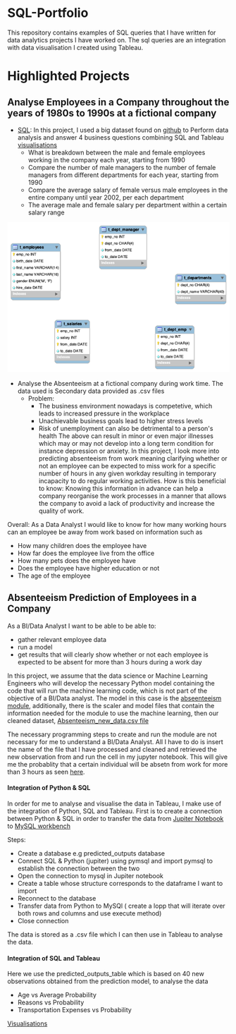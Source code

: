 # SQL-Portfolio

This repository contains examples of SQL queries that I have written for data analytics projects I have worked on. 
The sql queries are an integration with data visualisation I created using Tableau. 

# Highlighted Projects

## Analyse Employees in a Company throughout the years of 1980s to 1990s at a fictional company

- [SQL](Business_Tasks.sql): In this project, I used a big dataset found on [github](https://github.com/datacharmer/test_db/tree/master?tab=readme-ov-file) to Perform data analysis and answer 4 business questions combining SQL and Tableau [visualisations](https://public.tableau.com/app/profile/veronica.mucha/vizzes)
   - What is breakdown between the male and female employees working in the company each year, starting from 1990
   - Compare the number of male managers to the number of female managers from different departments for each year, starting from 1990
   - Compare the average salary of female versus male employees in the entire company until year 2002, per each department
   - The average male and female salary per department within a certain salary range

![EER_diagram](EER_diagram.png)

- Analyse the Absenteeism at a fictional company during work time. The data used is Secondary data provided as .csv files
   - Problem:
      -  The business environment nowadays is competetive, which leads to increased pressure in the workplace
      -  Unachievable business goals lead to higher stress levels
      -  Risk of unemployment can also be detrimental to a person's health
The above can result in minor or even major illnesses which may or may not develop into a long term condition for instance depression or anxiety.
In this project, I look more into predicting absenteeism from work meaning clarifying whether or not an employee can be expected to miss work for a specific number of hours in any given workday resulting in temporary incapacity to do regular working activities.
How is this beneficial to know: Knowing this information in advance can help a company reorganise the work processes in a manner that allows the company to avoid a lack of productivity and increase the quality of work.

Overall: As a Data Analyst I would like to know for how many working hours can an employee be away from work based on information such as 

   - How many children does the employee have
   - How far does the employee live from the office
   - How many pets does the employee have
   - Does the employee have higher education or not
   - The age of the employee

## Absenteeism Prediction of Employees in a Company

As a BI/Data Analyst I want to be able to be able to:
   - gather relevant employee data
   - run a model
   - get results that will clearly show whether or not each employee is expected to be absent for more than 3 hours during a work day

In this project, we assume that the data science or Machine Learning Engineers who will develop the necessary Python model containing the code that will run the machine learning code, which is not part of the objective of a BI/Data analyst.
The model in this case is the [abseenteeism module](absenteeism_module.py), additionally, there is the scaler and model files that contain the information needed for the module to use the machine learning, then our cleaned dataset, [Absenteeism_new_data.csv file](Absenteeism_new_data.csv)

The necessary programming steps to create and run the module are not necessary for me to understand a BI/Data Analyst. All I have to do is insert the name of the file that I have processed and cleaned and retrieved the new observation from and run the cell in my jupyter notebook. This will give me the probablity that a certain individual will be absetn from work for more than 3 hours as seen [here](Asenteeism_Prediction_Project.ipynb). 

#### Integration of Python & SQL
In order for me to analyse and visualise the data in Tableau, I make use of the integration of Python, SQL and Tableau. First is to create a connection between Python & SQL in order to transfer the data from [Jupiter Notebook](Absenteeism_Prediction_Project.ipynb) to [MySQL workbench](predicted_outputs_table.sql)

Steps:
   - Create a database e.g predicted_outputs database
   - Connect SQL & Python (jupiter) using pymsql and import pymsql to establish the connection between the two
   - Open the connection to mysql in Jupiter notebook
   - Create a table whose structure corresponds to the dataframe I want to import
   - Reconnect to the database
   - Transfer data from Python to MySQl ( create a lopp that will iterate over both rows and columns and use execute method)
   - Close connection

The data is stored as a .csv file which I can then use in Tableau to analyse the data. 

#### Integration of SQL and Tableau
Here we use the predicted_outputs_table which is based on 40 new observations obtained from the prediction model, to analyse the data 

   - Age vs Average Probability
   - Reasons vs Probability
   - Transportation Expenses vs Probability
     
[Visualisations](https://public.tableau.com/app/profile/veronica.mucha/vizzes)
